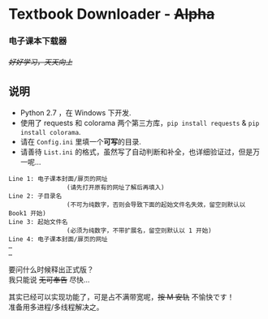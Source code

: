 # Textbook Downloader - ~~Alpha~~
### 电子课本下载器
###### ~~好好学习，天天向上~~

## 说明

* Python 2.7 ，在 Windows 下开发.
* 使用了 requests 和 colorama 两个第三方库，`pip install requests` & `pip install colorama`.
* 请在 `Config.ini` 里填一个**可写**的目录.
* 请善待 `List.ini` 的格式，虽然写了自动判断和补全，也详细验证过，但是万一呢…   
  

```
Line 1: 电子课本封面/扉页的网址 
				(请先打开原有的网址了解后再填入)
Line 2: 子目录名
				(不可为纯数字，否则会导致下面的起始文件名失效，留空则默认以 Book1 开始)
Line 3: 起始文件名
				(必须为纯数字，不带扩展名，留空则默认以 1 开始)
Line 4: 电子课本封面/扉页的网址
…
…
```
  

要问什么时候释出正式版？  
我只能说 ~~无可奉告~~ 尽快…
  
其实已经可以实现功能了，可是占不满带宽呢，~~按 M 安轨~~ 不愉快です！  
准备用多进程/多线程解决之。
